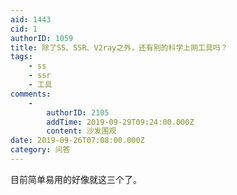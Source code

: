 ```yaml
---
aid: 1443
cid: 1
authorID: 1059
title: 除了SS、SSR、V2ray之外，还有别的科学上网工具吗？
tags:
    - ss
    - ssr
    - 工具
comments:
    -
        authorID: 2105
        addTime: 2019-09-29T09:24:00.000Z
        content: 沙发围观
date: 2019-09-26T07:08:00.000Z
category: 问答
---
```


目前简单易用的好像就这三个了。
